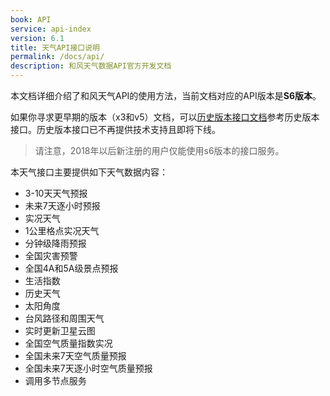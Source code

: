 ```yaml
---
book: API
service: api-index
version: 6.1
title: 天气API接口说明
permalink: /docs/api/
description: 和风天气数据API官方开发文档
---
```

本文档详细介绍了和风天气API的使用方法，当前文档对应的API版本是**S6版本**。

如果你寻求更早期的版本（x3和v5）文档，可以[历史版本接口文档](https://www.heweather.com/documents/api/legacy)参考历史版本接口。历史版本接口已不再提供技术支持且即将下线。

> 请注意，2018年以后新注册的用户仅能使用s6版本的接口服务。

本天气接口主要提供如下天气数据内容：
<ul>
  <li>3-10天天气预报</li>
  <li>未来7天逐小时预报</li>
  <li>实况天气</li>
  <li>1公里格点实况天气</li>
  <li>分钟级降雨预报</li>
  <li>全国灾害预警</li>
  <li>全国4A和5A级景点预报</li>
  <li>生活指数</li>
  <li>历史天气</li>
  <li>太阳角度</li>
  <li>台风路径和周围天气</li>
  <li>实时更新卫星云图</li>
  <li>全国空气质量指数实况</li>
  <li>全国未来7天空气质量预报</li>
  <li>全国未来7天逐小时空气质量预报</li>
  <li>调用多节点服务</li>
</ul>
